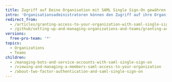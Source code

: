 ```yaml
---
title: Zugriff auf Deine Organisation mit SAML Single Sign-On gewähren
intro: 'Organisationsadministratoren können den Zugriff auf ihre Organisation mit SAML Single-Sign-On gewähren. Dieser Zugriff kann Organisationsmitgliedern, Bots und Dienstkonten ermöglicht werden.'
redirect_from:
  - /articles/granting-access-to-your-organization-with-saml-single-sign-on
  - /github/setting-up-and-managing-organizations-and-teams/granting-access-to-your-organization-with-saml-single-sign-on
versions:
  free-pro-team: '*'
topics:
  - Organizations
  - Teams
children:
  - /managing-bots-and-service-accounts-with-saml-single-sign-on
  - /viewing-and-managing-a-members-saml-access-to-your-organization
  - /about-two-factor-authentication-and-saml-single-sign-on
---
```


